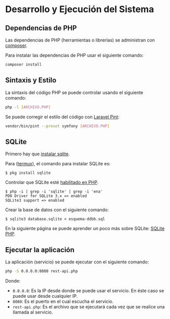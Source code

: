 Desarrollo y Ejecución del Sistema
==================================


## Dependencias de PHP

Las dependencias de PHP (herramientas o librerías) se administran con [composer](https://getcomposer.org).

Para instalar las dependencias de PHP usar el siguiente comando:

```bash
composer install
```


## Sintaxis y Estilo

La sintaxis del código PHP se puede controlar usando el siguiente comando:

```bash
php -l [ARCHIVO.PHP]
```

Se puede corregir el estilo del código con [Laravel Pint](https://laravel.com/docs/11.x/pint):

```bash
vendor/bin/pint --preset symfony [ARCHIVO.PHP]
```


## SQLite

Primero hay que [instalar sqlite](https://codigofacilito.com/articulos/configurando-sqlite).

Para ([termux](https://termux.dev/en/)), el comando para instalar SQLite es:

```
$ pkg install sqlite
```

Controlar que SQLite esté [habilitado en PHP](https://www.php.net/manual/es/sqlite3.installation.php).

```
$ php -i | grep -i 'sqlite' | grep -i 'ena'
PDO Driver for SQLite 3.x => enabled
SQLite3 support => enabled
```

Crear la base de datos con el siguiente comando:

```
$ sqlite3 database.sqlite < esquema-ddbb.sql
```

En la siguiente página se puede aprender un poco más sobre SQLite: [SQLite PHP](https://desarrolloweb.com/articulos/sqlite-php).


## Ejecutar la aplicación

La aplicación (servicio) se puede ejecutar con el siguiente comando:

```bash
php -S 0.0.0.0:8080 rest-api.php
```

Donde:

* `0.0.0.0`: Es la IP desde donde se puede usar el servicio. En éste caso se puede usar desde cualquier IP.
* `8080`: Es el puerto en el cual escucha el servicio.
* `rest-api.php`: Es el archivo que se ejecutará cada vez que se realice una llamada al servicio.
